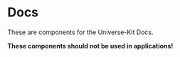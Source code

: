 # Docs

These are components for the Universe-Kit Docs.

**These components should not be used in applications!**